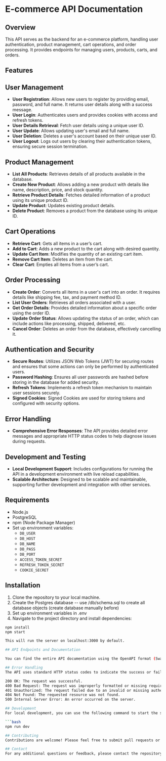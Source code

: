 # E-commerce API Documentation

## Overview
This API serves as the backend for an e-commerce platform, handling user authentication, product management, cart operations, and order processing. It provides endpoints for managing users, products, carts, and orders.

## Features

## User Management
- **User Registration**: Allows new users to register by providing email, password, and full name. It returns user details along with a success message.
- **User Login**: Authenticates users and provides cookies with access and refresh tokens.
- **User Details Retrieval**: Fetch user details using a unique user ID.
- **User Update**: Allows updating user's email and full name.
- **User Deletion**: Deletes a user's account based on their unique user ID.
- **User Logout**: Logs out users by clearing their authentication tokens, ensuring secure session termination.

## Product Management
- **List All Products**: Retrieves details of all products available in the database.
- **Create New Product**: Allows adding a new product with details like name, description, price, and stock quantity.
- **Retrieve Product Details**: Fetches detailed information of a product using its unique product ID.
- **Update Product**: Updates existing product details.
- **Delete Product**: Removes a product from the database using its unique ID.

## Cart Operations
- **Retrieve Cart**: Gets all items in a user’s cart.
- **Add to Cart**: Adds a new product to the cart along with desired quantity.
- **Update Cart Item**: Modifies the quantity of an existing cart item.
- **Remove Cart Item**: Deletes an item from the cart.
- **Clear Cart**: Empties all items from a user’s cart.

## Order Processing
- **Create Order**: Converts all items in a user's cart into an order. It requires details like shipping fee, tax, and payment method ID.
- **List User Orders**: Retrieves all orders associated with a user.
- **Get Order Details**: Provides detailed information about a specific order using the order ID.
- **Update Order Status**: Allows updating the status of an order, which can include actions like processing, shipped, delivered, etc.
- **Cancel Order**: Deletes an order from the database, effectively cancelling it.

## Authentication and Security
- **Secure Routes**: Utilizes JSON Web Tokens (JWT) for securing routes and ensures that some actions can only be performed by authenticated users.
- **Password Hashing**: Ensures all user passwords are hashed before storing in the database for added security.
- **Refresh Tokens**: Implements a refresh token mechanism to maintain user sessions securely.
- **Signed Cookies**: Signed Cookies are used for storing tokens and configured with security options.

## Error Handling
- **Comprehensive Error Responses**: The API provides detailed error messages and appropriate HTTP status codes to help diagnose issues during requests.

## Development and Testing
- **Local Development Support**: Includes configurations for running the API in a development environment with live reload capabilities.
- **Scalable Architecture**: Designed to be scalable and maintainable, supporting further development and integration with other services.

## Requirements
- Node.js
- PostgreSQL
- npm (Node Package Manager)
- Set up environment variables:
  - `DB_USER`
  - `DB_HOST`
  - `DB_NAME`
  - `DB_PASS`
  - `DB_PORT`
  - `ACCESS_TOKEN_SECRET`
  - `REFRESH_TOKEN_SECRET`
  - `COOKIE_SECRET`

## Installation
1. Clone the repository to your local machine.
2. Create the Postgres database -- use /db/schema.sql to create all database objects (create database manually before)
3. Set up environment variables in .env
4. Navigate to the project directory and install dependencies:

```bash
npm install
npm start

This will run the server on localhost:3000 by default.

## API Endpoints and Documentation

You can find the entire API documentation using the OpenAPI format (Swagger) in /doc/api.yaml

## Error Handling
The API uses standard HTTP status codes to indicate the success or failure of an API request. Common responses include:

200 OK: The request was successful.
400 Bad Request: The request was improperly formatted or missing required parameters.
401 Unauthorized: The request failed due to an invalid or missing authentication token.
404 Not Found: The requested resource was not found.
500 Internal Server Error: An error occurred on the server.

## Development
For local development, you can use the following command to start the server with nodemon, which will auto-reload on code changes:

```bash
npm run dev

## Contributing
Contributions are welcome! Please feel free to submit pull requests or open issues to suggest improvements or add new features.

## Contact
For any additional questions or feedback, please contact the repository owner or submit an issue on the GitHub repository page.